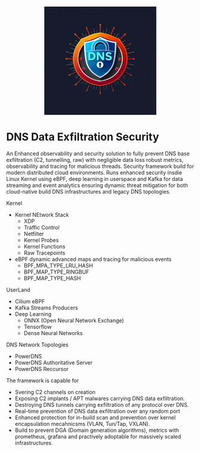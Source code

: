 <p align="center">
  <img src="docs/logo.jpg" width="300" height="290">
</p>


# DNS Data Exfiltration Security 
An Enhanced observability and security solution to fully prevent DNS base exfiltration (C2, tunnelling, raw) with negligible data loss robust metrics, observability and tracing for malicious threads. Security framework build for modern distributed cloud environments. Runs enhanced security insdie Linux Kernel using eBPF, deep learning in userspace and Kafka for data streaming and event analytics ensuring dynamic threat mitigation for both cloud-native build DNS infrastructures and legacy DNS topologies.

Kernel 
* Kernel NEtwork Stack
    * XDP
    * Traffic Control 
    * Netfilter
    * Kernel Probes
    * Kernel Functions
    * Raw Tracepoints
* eBPF dynamic advanced maps and tracing for malicious events
    * BPF_MPA_TYPE_LRU_HASH
    * BPF_MAP_TYPE_RINGBUF
    * BPF_MAP_TYPE_HASH 


UserLand
* Cilium eBPF 
* Kafka Streams Producers
* Deep Learning
    * ONNX (Open Neural Network Exchange)
    * Tensorflow
    * Dense Neural Networks



DNS Network Topologies
* PowerDNS
* PowerDNS Authoritative Server
* PowerDNS Reccursor 


The framework is capable for 
* Svering C2 channels on creation 
* Exposing C2 implants / APT malwares carrying DNS data exfiltration.
* Destroying DNS tunnels carrying exfiltration of any protocol over DNS.
* Real-time prevention of DNS data exfiltration over any random port
* Enhanced protection for in-build scan and prevention over kernel encapsulation mecahnicsms (VLAN, Tun/Tap, VXLAN).
* Build to prevent DGA (Domain generation algorithms), metrics with prometheus, grafana and practively adoptable for massively scaled infrastructures.

